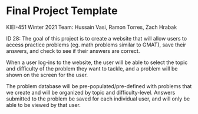 # Final Project Template

KIEI-451 Winter 2021
Team: Hussain Vasi, Ramon Torres, Zach Hrabak

ID 28: The goal of this project is to create a website that will allow users to access practice problems (eg. math problems similar to GMAT), save their answers, and check to see if their answers are correct.

When a user log-ins to the website, the user will be able to select the topic and difficulty of the problem they want to tackle, and a problem will be shown on the screen for the user.

The problem database will be pre-populated/pre-defined with problems that we create and will be organized by topic and difficulty-level. Answers submitted to the problem be saved for each individual user, and will only be able to be viewed by that user.